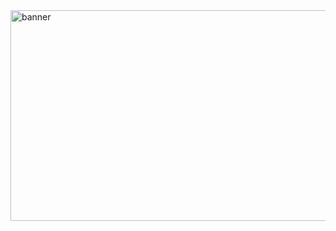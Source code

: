 <img width="836" height="337" alt="banner" src="https://github.com/user-attachments/assets/4a50344e-6f8b-499e-99e7-b8ebc993f9c1" />
